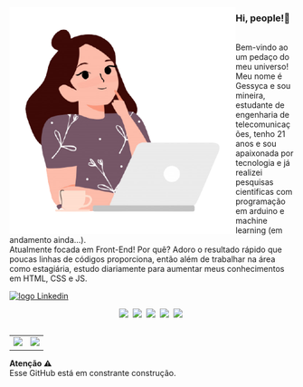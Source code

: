 <img src="https://github.com/Geessyca/Geessyca/blob/main/conceito-de-ideia-mulher-jovem-sorridente-sentado-com-cha-e-usar-um-laptop-e-ilustracao-dos-desenhos-animados-de-pensamento_204997-122-removebg-preview.png?raw=true" min-width="400px" 
max-width="400px" width="400px" align="left">

<p align="right"> 
  <h3><b>Hi, people!🖤</b></h3> <br>
  Bem-vindo ao um pedaço do meu universo!<br>
  Meu nome é Gessyca e sou mineira, estudante de engenharia de telecomunicações, tenho 21 anos e sou apaixonada por tecnologia e já realizei pesquisas cientificas com programação em arduino e machine learning (em andamento ainda...).<br>
  Atualmente focada em Front-End! Por quê? Adoro 
  o resultado rápido que poucas linhas de códigos proporciona, então além de trabalhar na área como estagiária, estudo diariamente para aumentar meus conhecimentos em HTML, CSS e JS.
</p>

<p align="left">
   <a href="https://www.linkedin.com/in/gessyca-moreira-907041209/" target="_blank">
    <img alt="logo Linkedin" src="https://img.shields.io/badge/-LinkedIn-blue?style=flat-square&logo=Linkedin&logoColor=white&link=https://www.linkedin.com/in/gessyca-moreira-907041209/">
  </a>
</p>

<p align="center">
  <img src="https://user-images.githubusercontent.com/35739995/122654956-2b934900-d125-11eb-94b1-58102216fa9f.png">&nbsp;
  <img src="https://user-images.githubusercontent.com/35739995/122655003-80cf5a80-d125-11eb-9718-c0d416a29986.png">&nbsp;
  <img src="https://user-images.githubusercontent.com/35739995/122655023-a78d9100-d125-11eb-89b8-f006041d9d4a.png">&nbsp;
  <img src="https://user-images.githubusercontent.com/35739995/122655062-094dfb00-d126-11eb-963a-44b2ef1528f2.png">&nbsp;
  <img height='40' src="https://user-images.githubusercontent.com/35739995/122655475-c0e40c80-d128-11eb-9608-c8667123c1b4.png">&nbsp;
</p>


<table align="right">
  <row>
    <td>
     <!-- Card -->
      <img height='172' src='https://github-readme-stats.vercel.app/api/top-langs/?username=geessyca&layout=compact&theme=react'>
    </td>
    <td>
      <img height='172' src='https://github-readme-stats.vercel.app/api?username=geessyca&show_icons=true&theme=react'>
    </td>
  </row>
</table> 

<p align="left"> 
  <b>Atenção ⚠️</b><br>
 Esse GitHub está em constrante construção.
</p>
